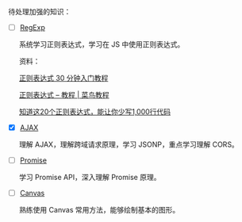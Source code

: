 待处理加强的知识：

- [ ]  [RegExp](https://github.com/china-kook/Liao_JS_practice-set/blob/master/%E6%A0%87%E5%87%86%E5%AF%B9%E8%B1%A1/RegExp.md)

&emsp;&nbsp; 系统学习正则表达式，学习在 JS 中使用正则表达式。

&emsp;&nbsp; 资料：

&emsp;&nbsp; [正则表达式 30 分钟入门教程](http://www.cnblogs.com/deerchao/archive/2006/08/24/zhengzhe30fengzhongjiaocheng.html)

&emsp;&nbsp; [正则表达式 – 教程 | 菜鸟教程](http://www.runoob.com/regexp/regexp-tutorial.html)

&emsp;&nbsp; [知道这20个正则表达式，能让你少写1,000行代码](https://www.jianshu.com/p/e7bb97218946)

- [x] [AJAX](https://github.com/china-kook/Liao_JS_practice-set/blob/master/%E6%B5%8F%E8%A7%88%E5%99%A8/AJAX.md)

&emsp;&nbsp; 理解 AJAX，理解跨域请求原理，学习 JSONP，重点学习理解 CORS。

- [ ] [Promise](https://github.com/china-kook/Liao_JS_practice-set/blob/master/%E6%B5%8F%E8%A7%88%E5%99%A8/Promise.md)

&emsp;&nbsp; 学习 Promise API，深入理解 Promise 原理。

- [ ] [Canvas](https://github.com/china-kook/Liao_JS_practice-set/blob/master/%E6%B5%8F%E8%A7%88%E5%99%A8/Canvas.md)

&emsp;&nbsp; 熟练使用 Canvas 常用方法，能够绘制基本的图形。